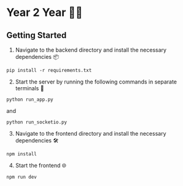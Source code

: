 # Year 2 Year 🧑‍🎓

## Getting Started

1. Navigate to the backend directory and install the necessary dependencies 📦

```
pip install -r requirements.txt
```

2. Start the server by running the following commands in separate terminals 🐍

```
python run_app.py
```

and

```
python run_socketio.py
```

3. Navigate to the frontend directory and install the necessary dependencies 🛠️

```
npm install
```

4. Start the frontend 🌐

```
npm run dev
```
